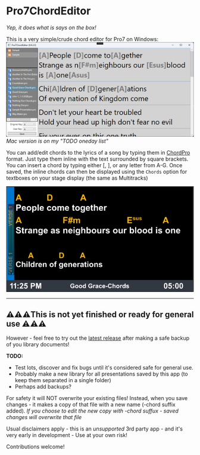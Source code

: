 # Pro7ChordEditor

*Yep, it does what is says on the box!*  

This is a very simple/crude chord editor for Pro7 on Windows:
![Screenshot](Pro7ChordEditor/Graphics/Screenshot.png)
*Mac version is on my "TODO oneday list"*

You can add/edit chords to the lyrics of a song by typing them in [ChordPro](https://www.chordpro.org/) format. 
Just type them inline with the text surrounded by square brackets. You can insert a chord by typing either [, ], or any letter from A-G.
Once saved, the inline chords can then be displayed using the `Chords` option for textboxes on your stage display (the same as Multitracks)  

![Stagedisplay](Pro7ChordEditor/Graphics/Stagedisplay.png)
  
---
## ⚠️⚠️⚠️This is not yet finished or ready for general use ⚠️⚠️⚠️
However -  feel free to try out the [latest release](https://github.com/greyshirtguy/Pro7ChordEditorWin/releases/latest) after making a safe backup of you library documents!

**TODO:**
- Test lots, discover and fix bugs until it's considered safe for general use.
- Probably make a new library for all presentations saved by this app (to keep them separated in a single folder)
- Perhaps add backups?

For safety it will NOT overwrite your existing files! Instead, when you save changes - it makes a copy of that file with a new name (-chord suffix added).
*If you choose to edit the new copy with -chord suffux - saved changes will overwrite that file*

Usual disclaimers apply - this is an *unsupported* 3rd party app - and it's very early in development - Use at your own risk!

Contributions welcome!
